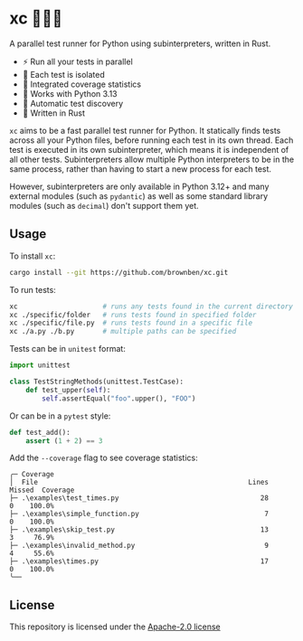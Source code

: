 # xc 🏃‍♂️‍➡️

A parallel test runner for Python using subinterpreters, written in Rust.

- ⚡️ Run all your tests in parallel
- 🔬 Each test is isolated
- 📔 Integrated coverage statistics
- 🤝 Works with Python 3.13
- 🔎 Automatic test discovery
- 🦀 Written in Rust

`xc` aims to be a fast parallel test runner for Python. It statically finds tests across all your Python files, before running each test in its own thread. Each test is executed in its own subinterpreter, which means it is independent of all other tests. Subinterpreters allow multiple Python interpreters to be in the same process, rather than having to start a new process for each test.

However, subinterpreters are only available in Python 3.12+ and many external modules (such as `pydantic`) as well as some standard library modules (such as `decimal`) don't support them yet.

## Usage

To install `xc`:

```sh
cargo install --git https://github.com/brownben/xc.git
```

To run tests:

```sh
xc                     # runs any tests found in the current directory
xc ./specific/folder   # runs tests found in specified folder
xc ./specific/file.py  # runs tests found in a specific file
xc ./a.py ./b.py       # multiple paths can be specified
```

Tests can be in `unitest` format:

```python
import unittest

class TestStringMethods(unittest.TestCase):
    def test_upper(self):
        self.assertEqual("foo".upper(), "FOO")
```

Or can be in a `pytest` style:

```python
def test_add():
    assert (1 + 2) == 3
```

Add the `--coverage` flag to see coverage statistics:

```
╭─ Coverage
│  File                                                    Lines    Missed  Coverage
├─ .\examples\test_times.py                                   28         0    100.0%
├─ .\examples\simple_function.py                               7         0    100.0%
├─ .\examples\skip_test.py                                    13         3     76.9%
├─ .\examples\invalid_method.py                                9         4     55.6%
├─ .\examples\times.py                                        17         0    100.0%
╰──
```

## License

This repository is licensed under the [Apache-2.0 license](./LICENSE)
